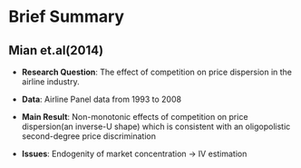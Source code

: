 # Brief Summary
## Mian et.al(2014)
- **Research Question**: The effect of competition on price dispersion in the airline industry.

- **Data**: Airline Panel data from 1993 to 2008

- **Main Result**: Non-monotonic effects of competition on price dispersion(an inverse-U shape) which is consistent with an oligopolistic second-degree price discrimination

- **Issues**: Endogenity of market concentration &rarr; IV estimation